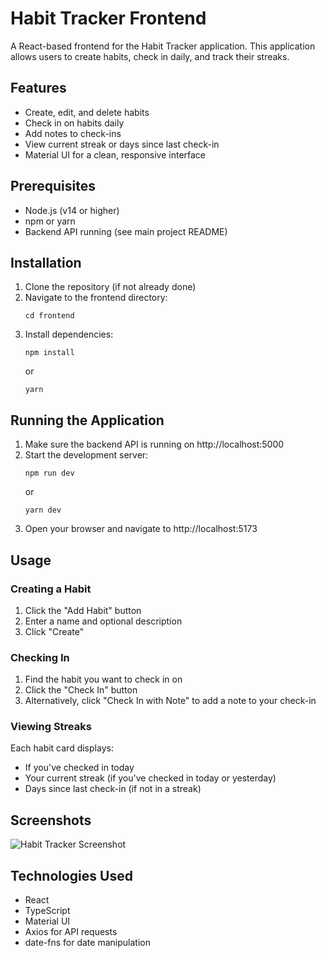 # Habit Tracker Frontend

A React-based frontend for the Habit Tracker application. This application allows users to create habits, check in daily, and track their streaks.

## Features

- Create, edit, and delete habits
- Check in on habits daily
- Add notes to check-ins
- View current streak or days since last check-in
- Material UI for a clean, responsive interface

## Prerequisites

- Node.js (v14 or higher)
- npm or yarn
- Backend API running (see main project README)

## Installation

1. Clone the repository (if not already done)
2. Navigate to the frontend directory:
   ```
   cd frontend
   ```
3. Install dependencies:
   ```
   npm install
   ```
   or
   ```
   yarn
   ```

## Running the Application

1. Make sure the backend API is running on http://localhost:5000
2. Start the development server:
   ```
   npm run dev
   ```
   or
   ```
   yarn dev
   ```
3. Open your browser and navigate to http://localhost:5173

## Usage

### Creating a Habit

1. Click the "Add Habit" button
2. Enter a name and optional description
3. Click "Create"

### Checking In

1. Find the habit you want to check in on
2. Click the "Check In" button
3. Alternatively, click "Check In with Note" to add a note to your check-in

### Viewing Streaks

Each habit card displays:
- If you've checked in today
- Your current streak (if you've checked in today or yesterday)
- Days since last check-in (if not in a streak)

## Screenshots

![Habit Tracker Screenshot](./screenshot.png)

## Technologies Used

- React
- TypeScript
- Material UI
- Axios for API requests
- date-fns for date manipulation
